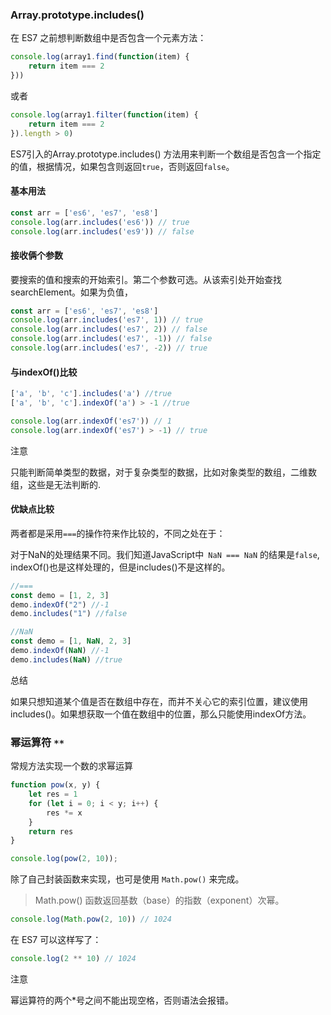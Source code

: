 ### Array.prototype.includes()

在 ES7 之前想判断数组中是否包含一个元素方法：

```js
console.log(array1.find(function(item) {
    return item === 2
}))
```

或者

```js
console.log(array1.filter(function(item) {
    return item === 2
}).length > 0)
```

ES7引入的Array.prototype.includes() 方法用来判断一个数组是否包含一个指定的值，根据情况，如果包含则返回`true`，否则返回`false`。

#### 基本用法

```js
const arr = ['es6', 'es7', 'es8']
console.log(arr.includes('es6')) // true
console.log(arr.includes('es9')) // false
```

#### 接收俩个参数

要搜索的值和搜索的开始索引。第二个参数可选。从该索引处开始查找 searchElement。如果为负值，

```js
const arr = ['es6', 'es7', 'es8']
console.log(arr.includes('es7', 1)) // true
console.log(arr.includes('es7', 2)) // false
console.log(arr.includes('es7', -1)) // false
console.log(arr.includes('es7', -2)) // true
```

#### 与indexOf()比较

```js
['a', 'b', 'c'].includes('a') //true
['a', 'b', 'c'].indexOf('a') > -1 //true

console.log(arr.indexOf('es7')) // 1
console.log(arr.indexOf('es7') > -1) // true
```

<div class="custom-block warning"><p class="custom-block-title">注意</p> <p>只能判断简单类型的数据，对于复杂类型的数据，比如对象类型的数组，二维数组，这些是无法判断的.</p></div>

#### 优缺点比较

两者都是采用`===`的操作符来作比较的，不同之处在于：

对于NaN的处理结果不同。我们知道JavaScript中` NaN === NaN` 的结果是`false`, indexOf()也是这样处理的，但是includes()不是这样的。

```js
//===
const demo = [1, 2, 3]
demo.indexOf("2") //-1
demo.includes("1") //false
```

```js
//NaN
const demo = [1, NaN, 2, 3]
demo.indexOf(NaN) //-1
demo.includes(NaN) //true
```

<div class="custom-block tip"><p class="custom-block-title">总结</p> <p>如果只想知道某个值是否在数组中存在，而并不关心它的索引位置，建议使用includes()。如果想获取一个值在数组中的位置，那么只能使用indexOf方法。</p></div>

### 幂运算符  `**`

常规方法实现一个数的求幂运算

```js
function pow(x, y) {
    let res = 1
    for (let i = 0; i < y; i++) {
        res *= x
    }
    return res
}

console.log(pow(2, 10)); 
```

除了自己封装函数来实现，也可是使用 `Math.pow()` 来完成。

> Math.pow() 函数返回基数（base）的指数（exponent）次幂。

```js
console.log(Math.pow(2, 10)) // 1024
```

在 ES7 可以这样写了：

```js
console.log(2 ** 10) // 1024
```

<div class="custom-block danger"><p class="custom-block-title">注意</p> <p>幂运算符的两个*号之间不能出现空格，否则语法会报错。</p></div>

